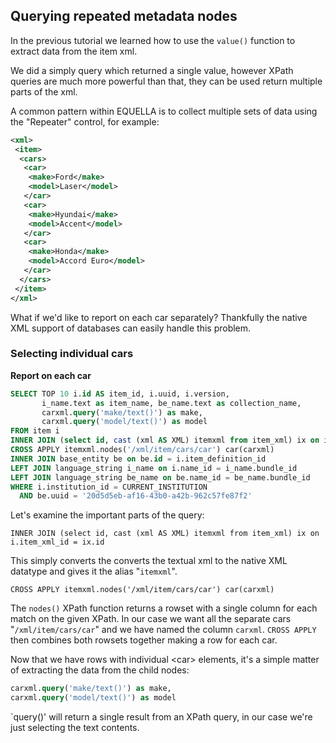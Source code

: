 ## Querying repeated metadata nodes

In the previous tutorial we learned how to use the `value()` function to extract data from 
the item xml.

We did a simply query which returned a single value, however XPath queries are much more 
powerful than that, they can be used return multiple parts of the xml.

A common pattern within EQUELLA is to collect multiple sets of data using the "Repeater" 
control, for example:

```xml
<xml>
 <item>
  <cars>
   <car>
    <make>Ford</make>
    <model>Laser</model>
   </car>
   <car>
    <make>Hyundai</make>
    <model>Accent</model>
   </car>
   <car>
    <make>Honda</make>
    <model>Accord Euro</model>
   </car>
  </cars>
 </item>
</xml>
```

What if we'd like to report on each car separately? Thankfully the native XML support of 
databases can easily handle this problem.

### Selecting individual cars

**Report on each car**

```sql
SELECT TOP 10 i.id AS item_id, i.uuid, i.version, 
       i_name.text as item_name, be_name.text as collection_name,
       carxml.query('make/text()') as make,
       carxml.query('model/text()') as model
FROM item i 
INNER JOIN (select id, cast (xml AS XML) itemxml from item_xml) ix on i.item_xml_id = ix.id
CROSS APPLY itemxml.nodes('/xml/item/cars/car') car(carxml)
INNER JOIN base_entity be on be.id = i.item_definition_id
LEFT JOIN language_string i_name on i.name_id = i_name.bundle_id
LEFT JOIN language_string be_name on be.name_id = be_name.bundle_id
WHERE i.institution_id = CURRENT_INSTITUTION
  AND be.uuid = '20d5d5eb-af16-43b0-a42b-962c57fe87f2'
```

Let's examine the important parts of the query:

`INNER JOIN (select id, cast (xml AS XML) itemxml from item_xml) ix on i.item_xml_id = ix.id`

This simply converts the converts the textual xml to the native XML datatype and gives it the alias "`itemxml`".

`CROSS APPLY itemxml.nodes('/xml/item/cars/car') car(carxml)`

The `nodes()` XPath function returns a rowset with a single column for each match on the 
given XPath. In our case we want all the separate cars "`/xml/item/cars/car`" and we have named 
the column `carxml`. `CROSS APPLY` then combines both rowsets together making a row for each car.

Now that we have rows with individual &lt;car&gt; elements, it's a simple matter of 
extracting the data from the child nodes:

```sql 
carxml.query('make/text()') as make,
carxml.query('model/text()') as model
```

`query()' will return a single result from an XPath query, in our case we're just selecting 
the text contents. 
